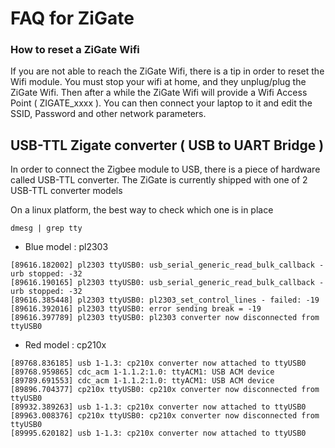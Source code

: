 # FAQ for ZiGate

### How to reset a ZiGate Wifi

If you are not able to reach the ZiGate Wifi, there is a tip in order to reset the Wifi module.
You must stop your wifi at home, and they unplug/plug the ZiGate Wifi. Then after a while the ZiGate Wifi will provide a Wifi Access Point ( ZIGATE_xxxx ). You can then connect your laptop to it and edit the SSID, Password and other network parameters.

## USB-TTL Zigate converter ( USB to UART Bridge )

In order to connect the Zigbee module to USB, there is a piece of hardware called USB-TTL converter. The ZiGate is currently shipped with one of 2 USB-TTL converter models

On a linux platform, the best way to check which one is in place

```
dmesg | grep tty
```
* Blue model : pl2303


```
[89616.182002] pl2303 ttyUSB0: usb_serial_generic_read_bulk_callback - urb stopped: -32
[89616.190165] pl2303 ttyUSB0: usb_serial_generic_read_bulk_callback - urb stopped: -32
[89616.385448] pl2303 ttyUSB0: pl2303_set_control_lines - failed: -19
[89616.392016] pl2303 ttyUSB0: error sending break = -19
[89616.397789] pl2303 ttyUSB0: pl2303 converter now disconnected from ttyUSB0
```

* Red model : cp210x


```
[89768.836185] usb 1-1.3: cp210x converter now attached to ttyUSB0
[89768.959865] cdc_acm 1-1.1.2:1.0: ttyACM1: USB ACM device
[89789.691553] cdc_acm 1-1.1.2:1.0: ttyACM1: USB ACM device
[89896.704377] cp210x ttyUSB0: cp210x converter now disconnected from ttyUSB0
[89932.389263] usb 1-1.3: cp210x converter now attached to ttyUSB0
[89963.008376] cp210x ttyUSB0: cp210x converter now disconnected from ttyUSB0
[89995.620182] usb 1-1.3: cp210x converter now attached to ttyUSB0
```
